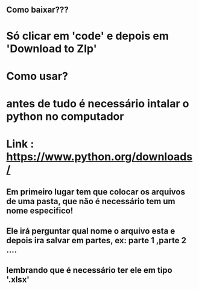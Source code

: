## Como baixar???
<h1>Só clicar em 'code' e depois em <strong>'Download to ZIp'</strong></h1>



# Como usar?

# antes de tudo é necessário intalar o python no computador 
# Link : <a>https://www.python.org/downloads/</a> 




## Em primeiro lugar tem que colocar os arquivos de uma pasta, que não é necessário tem um nome especifico!


## Ele irá perguntar qual nome o arquivo esta e depois ira salvar em partes, ex: parte 1 ,parte 2 ....


## lembrando que é necessário ter ele em tipo '.xlsx'




